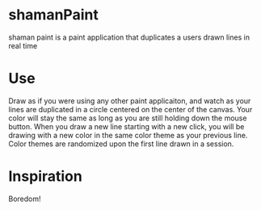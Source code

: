 # shamanPaint
shaman paint is a paint application that duplicates a users drawn lines in real time

# Use
Draw as if you were using any other paint applicaiton, and watch as your lines are duplicated in a circle centered on the center of the canvas. 
Your color will stay the same as long as you are still holding down the mouse button.
When you draw a new line starting with a new click, you will be drawing with a new color in the same color theme as your previous line.
Color themes are randomized upon the first line drawn in a session.

# Inspiration
Boredom!
